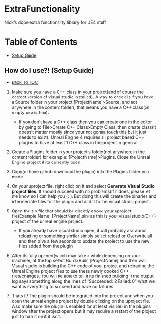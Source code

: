 # ExtraFunctionality
Nick's dope extra functionality library for UE4 stuff

# Table of Contents

- [Setup Guide](https://github.com/Oldsiren/ExtraFunctionality#How-do-I-use?!-(Setup-Guide))

## How do I use?! (Setup Guide)
- [Back To TOC](https://github.com/Oldsiren/ExtraFunctionality#Table-of-Contents)

1. Make sure you have a C++ class in your project(and of course the correct version of visual studio installed). A way to check is if you have a Source folder in your project([ProjectName]>Source, and not anywhere in the content folder), that means you have a C++ class(an empty one is fine). 
   - If you don't have a C++ class then you can create one in the editor by going to File>Create C++ Class>Empty Class, then create class(it doesn't matter mostly since your not gonna touch this but it just needs to exist). Unreal Engine 4 requires all project based C++ plugins to have at least 1 C++ class in the project in general.

2. Create a Plugins folder in your project's folder(not anywhere in the content folder) for example: [ProjectName]>Plugins. Close the Unreal Engine project if its currently open.

3. Copy(or have github download the plugin) into the Plugins folder you made.

4. On your uproject file, right click on it and select **Generate Visual Studio project files**. It should succeed with no problems(if it does, please let me know so I can help you (: ). But doing this will create the binaries and intermediate files for the plugin and add it to the visual studio project.

5. Open the sln file that should be directly above your uproject file(Example Name: [ProjectName].sln) as this is your visual studio(C++) project of the unreal engine project.
   - If you already have visual studio open, it will probably ask about reloading or something similar simply select reload or Overwrite all and then give a few seconds to update the project to use the new files added from the plugin.

6. After its fully opened(which may take a while depending on your machine), at the top select Build>Build [ProjectName] and then wait. Visual studio is building the C++ code of your project and reloading the Unreal Engine project files to use these newly cooked C++ files/changes. You will be able to tell if its finished building if the output log says something along the lines of "Succeeded: 2 Failed: 0" what we want is everything to succeed and have no failures.

7. Thats it! The plugin should be integrated into the project and when you open the unreal engine project by double clicking on the uproject file. Also make sure the plugin is enabled (or at least visible) in the plugins window after the project opens but it may require a restart of the project just to turn it on if it isn't.
